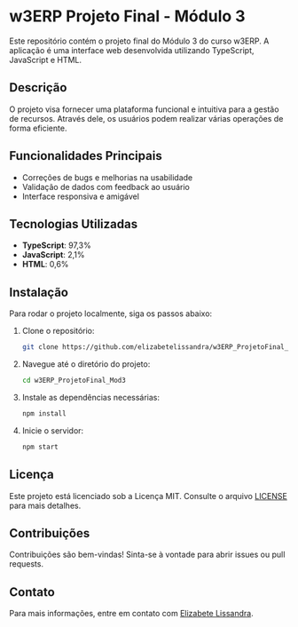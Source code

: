 # w3ERP Projeto Final - Módulo 3

Este repositório contém o projeto final do Módulo 3 do curso w3ERP. A aplicação é uma interface web desenvolvida utilizando TypeScript, JavaScript e HTML.

## Descrição

O projeto visa fornecer uma plataforma funcional e intuitiva para a gestão de recursos. Através dele, os usuários podem realizar várias operações de forma eficiente.

## Funcionalidades Principais

- Correções de bugs e melhorias na usabilidade
- Validação de dados com feedback ao usuário
- Interface responsiva e amigável

## Tecnologias Utilizadas

- **TypeScript**: 97,3%
- **JavaScript**: 2,1%
- **HTML**: 0,6%

## Instalação

Para rodar o projeto localmente, siga os passos abaixo:

1. Clone o repositório:
   ```bash
   git clone https://github.com/elizabetelissandra/w3ERP_ProjetoFinal_Mod3.git
   ```
2. Navegue até o diretório do projeto:
   ```bash
   cd w3ERP_ProjetoFinal_Mod3
   ```
3. Instale as dependências necessárias:
   ```bash
   npm install
   ```
4. Inicie o servidor:
   ```bash
   npm start
   ```

## Licença

Este projeto está licenciado sob a Licença MIT. Consulte o arquivo [LICENSE](LICENSE) para mais detalhes.

## Contribuições

Contribuições são bem-vindas! Sinta-se à vontade para abrir issues ou pull requests.

## Contato

Para mais informações, entre em contato com [Elizabete Lissandra](mailto:seuemail@example.com).
